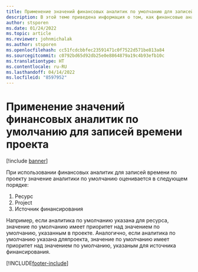 ```yaml
---
title: Применение значений финансовых аналитик по умолчанию для записей времени проекта
description: В этой теме приведена информация о том, как финансовые аналитики по умолчанию применяются к записям времени.
author: stsporen
ms.date: 01/24/2022
ms.topic: article
ms.reviewer: johnmichalak
ms.author: stsporen
ms.openlocfilehash: cc51fcdcbbfec23591471c0f7522d571be813a84
ms.sourcegitcommit: c0792bd65d92db25e0e8864879a19c4b93efb10c
ms.translationtype: HT
ms.contentlocale: ru-RU
ms.lasthandoff: 04/14/2022
ms.locfileid: "8597952"
---
```

# <a name="defaulting-financial-dimensions-for-project-time-entries"></a>Применение значений финансовых аналитик по умолчанию для записей времени проекта

[!include [banner](../includes/banner.md)]

При использовании финансовых аналитик для записей времени по проекту значение аналитики по умолчанию оценивается в следующем порядке:

1. Ресурс
2. Project
3. Источник финансирования

Например, если аналитика по умолчанию указана для ресурса, значение по умолчанию имеет приоритет над значением по умолчанию, указанным в проекте. Аналогично, если аналитика по умолчанию указана дляпроекта, значение по умолчанию имеет приоритет над значением по умолчанию, указаным для источника финансирования.

[!INCLUDE[footer-include](../includes/footer-banner.md)]
